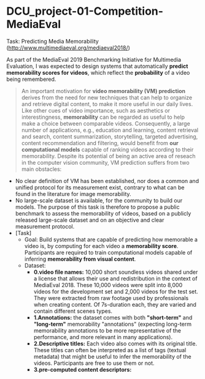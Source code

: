 # DCU_project-01-Competition-MediaEval

Task: Predicting Media Memorability
(http://www.multimediaeval.org/mediaeval2018/)

As part of the MediaEval 2019 Benchmarking Initiative for Multimedia Evaluation, I was expected to design systems that automatically **predict memorability scores for videos**, which reflect the **probability** of a video being remembered. 

> An important motivation for **video memorability (VM) prediction** derives from the need for new techniques that can help to organize and retrieve digital content, to make it more useful in our daily lives. Like other cues of video importance, such as aesthetics or interestingness, **memorability** can be regarded as useful to help make a choice between comparable videos. Consequently, a large number of applications, e.g., education and learning, content retrieval and search, content summarization, storytelling, targeted advertising, content recommendation and filtering, would benefit from **our computational models** capable of ranking videos according to their memorability. Despite its potential of being an active area of reseach in the computer vision community, VM prediction suffers from two main obstacles:
 - No clear definition of VM has been established, nor does a common and unified protocol for its measurement exist, contrary to what can be found in the literature for image memorability.
 - No large-scale dataset is available, for the community to build our models. The purpose of this task is therefore to propose a public benchmark to assess the memorability of videos, based on a publicly released large-scale dataset and on an objective and clear measurement protocol.
 - [Task]
   - Goal: Build systems that are capable of predicting how memorable a video is, by computing for each video a **memorability score**. Participants are required to train computational models capable of inferring **memorability from visual content**. 
   - Dataset:
     - __0.video file names:__ 10,000 short soundless videos shared under a license that allows their use and redistribution in the context of MediaEval 2018. These 10,000 videos were split into 8,000 videos for the development set and 2,000 videos for the test set. They were extracted from raw footage used by professionals when creating content. Of 7s-duration each, they are varied and contain different scenes types. 
     - __1.Annotations:__ the dataset comes with both **"short-term"** and **"long-term"** memorability "annotations" (expecting long-term memorability annotations to be more representative of the performance, and more relevant in many applications).
     - __2.Descriptive titles:__ Each video also comes with its original title. These titles can often be interpreted as a list of tags (textual metadata) that might be useful to infer the memorability of the videos. Participants are free to use them or not.
     - __3.pre-computed content descriptors:__ 









































